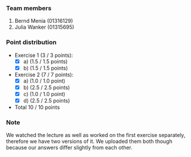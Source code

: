 ### Team members
1. Bernd Menia  (01316129)
2. Julia Wanker (01315695) 

### Point distribution
- Exercise 1 (3 / 3 points):
  - [x] a) (1.5 / 1.5 points)
  - [x] b) (1.5 / 1.5 points)

- Exercise 2 (7 / 7 points):
  - [x] a) (1.0 / 1.0 point)
  - [x] b) (2.5 / 2.5 points)
  - [x] c) (1.0 / 1.0 point)
  - [x] d) (2.5 / 2.5 points)
  
- Total 10 / 10 points

### Note
We watched the lecture as well as worked on the first exercise separately, therefore we have two versions of it. We uploaded them both though because our answers differ slightly from each other. 